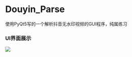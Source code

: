 # Douyin_Parse
使用PyQt5写的一个解析抖音无水印视频的GUI程序，纯属练习

### UI界面展示
![](https://file.ztongyang.cn/yang/80a650501113512.png)
